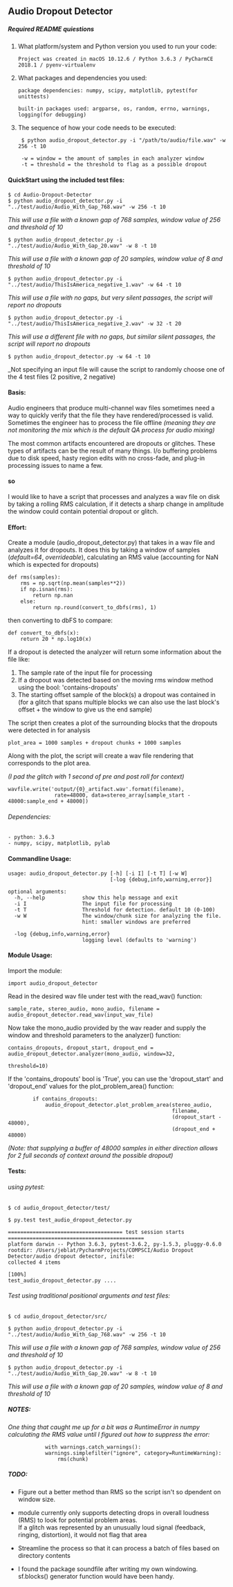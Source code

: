 ## Audio Dropout Detector 
##### Required README quiestions
1. What platform/system and Python version you used to run your code:

    `Project was created in macOS 10.12.6 / Python 3.6.3 / PyCharmCE 2018.1 / pyenv-virtualenv`

2. What packages and dependencies you used:

    `package dependencies: numpy, scipy, matplotlib, pytest(for unittests)`

    `built-in packages used: argparse, os, random, errno, warnings, logging(for debugging)`

3. The sequence of how your code needs to be executed:

        $ python audio_dropout_detector.py -i "/path/to/audio/file.wav" -w 256 -t 10

        -w = window = the amount of samples in each analyzer window
        -t = threshold = the threshold to flag as a possible dropout

#### QuickStart using the included test files:
    $ cd Audio-Dropout-Detector
    $ python audio_dropout_detector.py -i "../test/audio/Audio_With_Gap_768.wav" -w 256 -t 10
_This will use a file with a known gap of 768 samples, window value of 256 and threshold of 10_

    $ python audio_dropout_detector.py -i "../test/audio/Audio_With_Gap_20.wav" -w 8 -t 10
_This will use a file with a known gap of 20 samples, window value of 8 and threshold of 10_

    $ python audio_dropout_detector.py -i "../test/audio/ThisIsAmerica_negative_1.wav" -w 64 -t 10
_This will use a file with no gaps, but very silent passages, the script will report no dropouts_

    $ python audio_dropout_detector.py -i "../test/audio/ThisIsAmerica_negative_2.wav" -w 32 -t 20
_This will use a different file with no gaps, but similar silent passages, the script will report no dropouts_

    $ python audio_dropout_detector.py -w 64 -t 10
_Not specifying an input file will cause the script to randomly choose one of the 4 test files (2 positive, 2 negative)

#### Basis:
Audio engineers that produce multi-channel wav files sometimes need a way to quickly verify that the file they have 
rendered/processed is valid. Sometimes the engineer has to process the file offline 
_(meaning they are not monitoring the mix which is the default QA process for audio mixing)_

The most common artifacts encountered are dropouts or glitches. These types of artifacts can be the result of many things.
I/o buffering problems due to disk speed, hasty region edits with no cross-fade, and plug-in processing issues to name a few.   

#### so

I would like to have a script that processes and analyzes a wav file on disk by taking a rolling RMS calculation, 
if it detects a sharp change in amplitude the window could contain potential dropout or glitch.



#### Effort: 
Create a module (audio_dropout_detector.py) that takes in a wav file and analyzes it for dropouts. 
It does this by taking a window of samples (_default=64_, _overrideable_), calculating an RMS value 
(accounting for NaN which is expected for dropouts)

    def rms(samples):
        rms = np.sqrt(np.mean(samples**2))
        if np.isnan(rms):
            return np.nan
        else:
            return np.round(convert_to_dbfs(rms), 1)  

then converting to dbFS to compare:    

    def convert_to_dbfs(x):
        return 20 * np.log10(x)
If a dropout is detected the analyzer will return some information about the file like:
1. The sample rate of the input file for processing
2. If a dropout was detected based on the moving rms window method using the bool: 'contains-dropouts'
3. The starting offset sample of the block(s) a dropout was contained in 
   (for a glitch that spans multiple blocks we can also use the last block's offset + the window to give us the end sample)

The script then creates a plot of the surrounding blocks that the dropouts were detected in for analysis
  
    plot_area = 1000 samples + dropout chunks + 1000 samples 

Along with the plot, the script will create a wav file rendering that corresponds to the plot area.

_(I pad the glitch with 1 second of pre and post roll for context)_

    wavfile.write('output/{0}_artifact.wav'.format(filename), 
                   rate=48000, data=stereo_array[sample_start - 48000:sample_end + 48000])
###### Dependencies:
    - python: 3.6.3
    - numpy, scipy, matplotlib, pylab

#### Commandline Usage:
    usage: audio_dropout_detector.py [-h] [-i I] [-t T] [-w W]
                                     [-log {debug,info,warning,error}]
    
    optional arguments:
      -h, --help            show this help message and exit
      -i I                  The input file for processing
      -t T                  Threshold for detection. default 10 (0-100)
      -w W                  The window/chunk size for analyzing the file. 
                            hint: smaller windows are preferred
                            
      -log {debug,info,warning,error}
                            logging level (defaults to 'warning')

#### Module Usage:
Import the module:

    import audio_dropout_detector
Read in the desired wav file under test with the read_wav() function:    

    sample_rate, stereo_audio, mono_audio, filename = audio_dropout_detector.read_wav(input_wav_file)
Now take the mono_audio provided by the wav reader and supply the 
window and threshold parameters to the analyzer() function:

    contains_dropouts, dropout_start, dropout_end = audio_dropout_detector.analyzer(mono_audio, window=32,
                                                                                             threshold=10)
If the 'contains_dropouts' bool is 'True', 
you can use the 'dropout_start' and 'dropout_end' values for the plot_problem_area() function:

            if contains_dropouts:
                audio_dropout_detector.plot_problem_area(stereo_audio, 
                                                         filename, 
                                                         (dropout_start - 48000), 
                                                         (dropout_end + 48000)
_(Note: that supplying a buffer of 48000 samples in either direction allows for 2 full seconds of context around the possible dropout)_
#### Tests:
###### using pytest: 
    
    $ cd audio_dropout_detector/test/
    
    $ py.test test_audio_dropout_detector.py
    
    ===================================== test session starts ============================================
    platform darwin -- Python 3.6.3, pytest-3.6.2, py-1.5.3, pluggy-0.6.0
    rootdir: /Users/jeblat/PycharmProjects/COMPSCI/Audio Dropout Detector/audio dropout detector, inifile:
    collected 4 items                                                                               
                                                                                                    [100%]
    test_audio_dropout_detector.py ....
    
###### Test using traditional positional arguments and test files:
    
    $ cd audio_dropout_detector/src/
    
    $ python audio_dropout_detector.py -i "../test/audio/Audio_With_Gap_768.wav" -w 256 -t 10
_This will use a file with a known gap of 768 samples, window value of 256 and threshold of 10_

    $ python audio_dropout_detector.py -i "../test/audio/Audio_With_Gap_20.wav" -w 8 -t 10
_This will use a file with a known gap of 20 samples, window value of 8 and threshold of 10_

    
##### NOTES:
_One thing that caught me up for a bit was a RuntimeError in numpy calculating the RMS value until I figured out how
to suppress the error:_
                
                with warnings.catch_warnings():
                warnings.simplefilter("ignore", category=RuntimeWarning):
                    rms(chunk)


##### TODO:
- Figure out a better method than RMS so the script isn't so dpendent on window size.

- module currently only supports detecting drops in overall loudness (RMS) to look for potential problem areas.  
If a glitch was represented by an unusually loud signal (feedback, ringing, distortion), it would not flag that area
  
- Streamline the process so that it can process a batch of files based on directory contents

- I found the package soundfile after writing my own windowing.  sf.blocks() generator function would have been handy.
